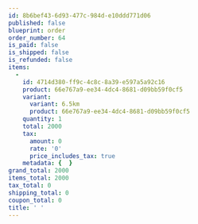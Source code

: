 ```yaml
---
id: 8b6bef43-6d93-477c-984d-e10ddd771d06
published: false
blueprint: order
order_number: 64
is_paid: false
is_shipped: false
is_refunded: false
items:
  -
    id: 4714d380-ff9c-4c8c-8a39-e597a5a92c16
    product: 66e767a9-ee34-4dc4-8681-d09bb59f0cf5
    variant:
      variant: 6.5km
      product: 66e767a9-ee34-4dc4-8681-d09bb59f0cf5
    quantity: 1
    total: 2000
    tax:
      amount: 0
      rate: '0'
      price_includes_tax: true
    metadata: {  }
grand_total: 2000
items_total: 2000
tax_total: 0
shipping_total: 0
coupon_total: 0
title: ' '
---
```

